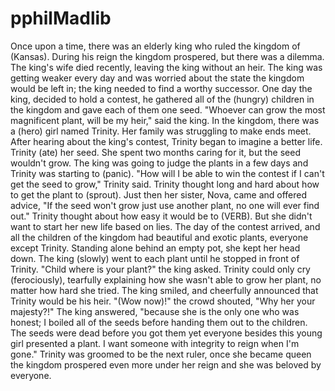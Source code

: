 # pphilMadlib
Once upon a time, there was an elderly king who ruled the kingdom of (Kansas). During his reign the kingdom prospered, but there was a dilemma. The king's wife died recently, leaving the king without an heir.
The king was getting weaker every day and was worried about the state the kingdom would be left in; the king needed to find a worthy successor. One day the king, decided to hold a contest, he gathered all of the (hungry) children in the kingdom and gave each of them one seed. 
"Whoever can grow the most magnificent plant, will be my heir," said the king. In the kingdom, there was a (hero) girl named Trinity.
Her family was struggling to make ends meet. After hearing about the king's contest, Trinity began to imagine a better life. Trinity (ate) her seed. 
She spent two months caring for it, but the seed wouldn't grow. The king was going to judge the plants in a few days and Trinity was starting to (panic). 
"How will I be able to win the contest if I can't get the seed to grow," Trinity said. Trinity thought long and hard about how to get the plant to (sprout). Just then her sister, Nova, came and offered advice, "If the seed won't grow just use another plant, no one will ever find out." Trinity thought about how easy it would be to (VERB). But she didn't want to start her new life based on lies. The day of the contest arrived, and all the children of the kingdom had beautiful and exotic plants, everyone except Trinity. 
Standing alone behind an empty pot, she kept her head down. The king (slowly) went to each plant until he stopped in front of Trinity. "Child where is your plant?" the king asked. Trinity could only cry (ferociously), tearfully explaining how she wasn't able to grow her plant, no matter how hard she tried. The king smiled, and cheerfully announced that Trinity would be his heir. "(Wow now)!" the crowd shouted, "Why her your majesty?!" The king answered, "because she is the only one who was honest; I boiled all of the seeds before handing them out to the children. The seeds were dead before you got them yet everyone besides this young girl presented a plant. I want someone with integrity to reign when I'm gone." Trinity was groomed to be the next ruler, once she became queen the kingdom prospered even more under her reign and she was beloved by everyone.
